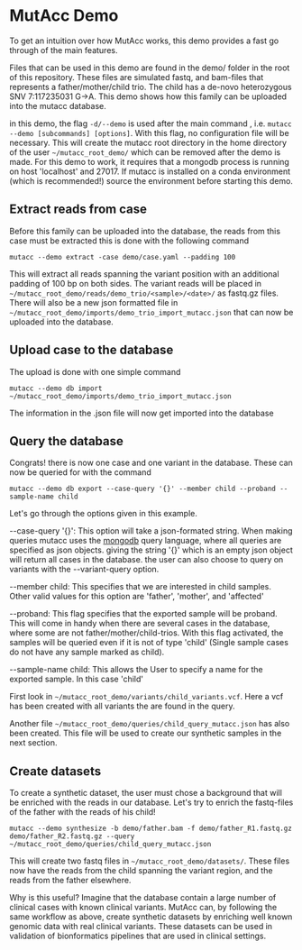 # MutAcc Demo

To get an intuition over how MutAcc works, this demo provides a fast go through of the main features.

Files that can be used in this demo are found in the demo/ folder in the root of this repository. These files are simulated fastq, and bam-files that represents a father/mother/child trio. The child has a de-novo heterozygous SNV 7:117235031 G->A. This demo shows how this family can be uploaded into the mutacc database.

in this demo, the flag ```-d/--demo``` is used after the main command , i.e. ```mutacc --demo [subcommands] [options]```. With this flag, no configuration file will be necessary. This will create the mutacc root directory in the home directory of the user ```~/mutacc_root_demo/``` which can be removed after the demo is made. For this demo to work, it requires that a mongodb process is running on host 'localhost' and 27017. If mutacc is installed on a conda environment (which is recommended!) source the environment before starting this demo.

## Extract reads from case

Before this family can be uploaded into the database, the reads from this case must be extracted this is done with the following command

 ```terminal
 mutacc --demo extract -case demo/case.yaml --padding 100
 ```

This will extract all reads spanning the variant position with an additional padding
of 100 bp on both sides. The variant reads will be placed in ```~/mutacc_root_demo/reads/demo_trio/<sample>/<date>/``` as fastq.gz files. There will also be a new json formatted file in ```~/mutacc_root_demo/imports/demo_trio_import_mutacc.json``` that can now be uploaded into the database.

## Upload case to the database

The upload is done with one simple command

```terminal
mutacc --demo db import ~/mutacc_root_demo/imports/demo_trio_import_mutacc.json
```

The information in the .json file will now get imported into the database

## Query the database

Congrats! there is now one case and one variant in the database. These can now be queried for
with the command

```terminal
mutacc --demo db export --case-query '{}' --member child --proband --sample-name child
```

Let's go through the options given in this example.

--case-query '{}': This option will take a json-formated string. When making queries
mutacc uses the [mongodb](https://docs.mongodb.com/manual/) query language, where all
queries are specified as json objects. giving the string '{}' which is an empty json object
will return all cases in the database. the user can also choose to query on variants with
the --variant-query option.

--member child: This specifies that we are interested in child samples. Other valid values
for this option are 'father', 'mother', and 'affected'

--proband: This flag specifies that the exported sample will be proband. This will come in handy when there are several cases in the database, where some are not father/mother/child-trios. With this flag activated, the samples will be queried even if it is not of type 'child' (Single sample cases do not have any sample marked as child).

--sample-name child: This allows the User to specify a name for the exported sample. In this case 'child'

First look in ```~/mutacc_root_demo/variants/child_variants.vcf```. Here a vcf has been created with all variants the are found in the query.

Another file ```~/mutacc_root_demo/queries/child_query_mutacc.json``` has also been created.
This file will be used to create our synthetic samples in the next section.

## Create datasets

To create a synthetic dataset, the user must chose a background that will be enriched
with the reads in our database. Let's try to enrich the fastq-files of the father with the reads of his child!

```terminal
mutacc --demo synthesize -b demo/father.bam -f demo/father_R1.fastq.gz demo/father_R2.fastq.gz --query ~/mutacc_root_demo/queries/child_query_mutacc.json
```

This will create two fastq files in ```~/mutacc_root_demo/datasets/```. These files now have the reads from the child spanning the variant region, and the reads from the father elsewhere.

Why is this useful? Imagine that the database contain a large number of clinical cases with known clinical variants. MutAcc can, by following the same workflow as above, create synthetic datasets by enriching well known genomic data with real clinical variants. These datasets can be used in validation of bionformatics pipelines that are used in clinical settings. 
